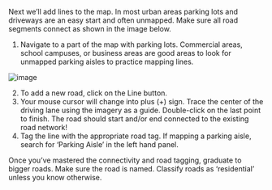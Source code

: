 
Next we’ll add lines to the map. In most urban areas parking lots and driveways are an easy start and often unmapped. Make sure all road segments connect as shown in the image below.
1. Navigate to a part of the map with parking lots. Commercial areas, school campuses, or business areas are good areas to look for unmapped parking aisles to practice mapping lines.

![image](https://github.com/Open-Tech-Community/learn-open-mapping-101/assets/10881526/dab63be2-b837-4bee-960c-c9fb85480566)

2. To add a new road, click on the Line button.
3. Your mouse cursor will change into plus (+) sign. Trace the center of the driving lane using the imagery as a guide. Double-click on the last point to finish. The road should start and/or end connected to the existing road network!
4. Tag the line with the appropriate road tag. If mapping a parking aisle, search for ‘Parking Aisle’ in the left hand panel.

Once you’ve mastered the connectivity and road tagging, graduate to bigger roads. Make sure the road is named. Classify roads as ‘residential’ unless you know otherwise.
